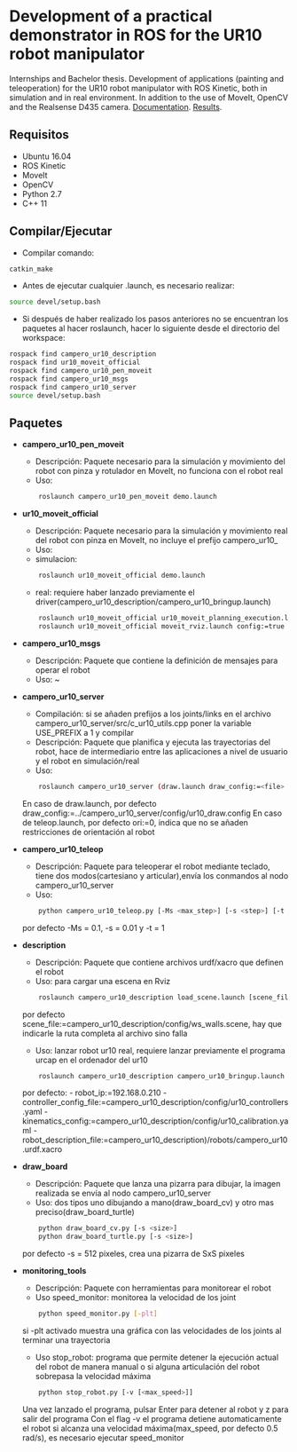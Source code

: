# Development of a practical demonstrator in ROS for the UR10 robot manipulator
Internships and Bachelor thesis. Development of applications (painting and teleoperation) for the UR10 robot
manipulator with ROS Kinetic, both in simulation and in real environment. In addition to the use of MoveIt, OpenCV and
the Realsense D435 camera. [Documentation](https://deposita.unizar.es/record/63479). [Results](https://www.youtube.com/watch?v=zaabGxoTJe8).

## Requisitos
- Ubuntu 16.04
- ROS Kinetic
- MoveIt
- OpenCV
- Python 2.7
- C++ 11

## Compilar/Ejecutar
- Compilar comando:
```bash
catkin_make
```
- Antes de ejecutar cualquier .launch, es necesario realizar:
```bash
source devel/setup.bash
```
- Si después de haber realizado los pasos anteriores no se encuentran los paquetes al hacer roslaunch, hacer lo siguiente desde el directorio del workspace:
```bash
rospack find campero_ur10_description
rospack find ur10_moveit_official
rospack find campero_ur10_pen_moveit
rospack find campero_ur10_msgs
rospack find campero_ur10_server
source devel/setup.bash
```

## Paquetes    
- **campero_ur10_pen_moveit**
    - Descripción: Paquete necesario para la simulación y movimiento del robot con pinza y rotulador en MoveIt, no funciona con el robot real
    - Uso:
    ```bash
        roslaunch campero_ur10_pen_moveit demo.launch
    ```
- **ur10_moveit_official**
    - Descripción: Paquete necesario para la simulación y movimiento real del robot con pinza en MoveIt, no incluye el prefijo campero_ur10_
    - Uso:
     - simulacion:
    ```bash
        roslaunch ur10_moveit_official demo.launch
    ```
     - real: requiere haber lanzado previamente el driver(campero_ur10_description/campero_ur10_bringup.launch)
    ```bash
        roslaunch ur10_moveit_official ur10_moveit_planning_execution.launch
        roslaunch ur10_moveit_official moveit_rviz.launch config:=true
    ```
     
- **campero_ur10_msgs**
    - Descripción: Paquete que contiene la definición de mensajes para operar el robot
    - Uso: ~

- **campero_ur10_server**
    - Compilación: si se añaden prefijos a los joints/links en el archivo campero_ur10_server/src/c_ur10_utils.cpp poner la variable USE_PREFIX a 1 y compilar
    - Descripción: Paquete que planifica y ejecuta las trayectorias del robot, hace de intermediario entre las aplicaciones a nivel de usuario y el robot en simulación/real
    - Uso:
    ```bash
        roslaunch campero_ur10_server (draw.launch draw_config:=<file> | teleop.launch -ori:=(0|1))
    ```
    En caso de draw.launch, por defecto draw_config:=../campero_ur10_server/config/ur10_draw.config
    En caso de teleop.launch, por defecto ori:=0, indica que no se añaden restricciones de orientación al robot
    
- **campero_ur10_teleop**
    - Descripción: Paquete para teleoperar el robot mediante teclado, tiene dos modos(cartesiano y articular),envía los conmandos al nodo campero_ur10_server
    - Uso:
    ```bash
        python campero_ur10_teleop.py [-Ms <max_step>] [-s <step>] [-t <time>]
    ```
     por defecto -Ms = 0.1, -s = 0.01 y -t = 1
     
- **description**
    - Descripción: Paquete que contiene archivos urdf/xacro que definen el robot
    - Uso: para cargar una escena en Rviz
    ```bash
        roslaunch campero_ur10_description load_scene.launch [scene_file:=<file>]
    ```
     por defecto scene_file:=campero_ur10_description/config/ws_walls.scene, hay que indicarle la ruta completa al archivo sino falla
     - Uso: lanzar robot ur10 real, requiere lanzar previamente el programa urcap en el ordenador del ur10
    ```bash
        roslaunch campero_ur10_description campero_ur10_bringup.launch [robot_ip:=<ip>] [controller_config_file:=<file_controllers.yaml>] [kinematics_config:=<file_calibration.yaml>] [robot_description_file:=<robot_description.urdf.xacro>]
    ```
     por defecto:
        - robot_ip:=192.168.0.210
        - controller_config_file:=campero_ur10_description/config/ur10_controllers.yaml
        - kinematics_config:=campero_ur10_description/config/ur10_calibration.yaml
        - robot_description_file:=campero_ur10_description)/robots/campero_ur10.urdf.xacro
     
 - **draw_board**
    - Descripción: Paquete que lanza una pizarra para dibujar, la imagen realizada se envía al nodo campero_ur10_server
    - Uso: dos tipos uno dibujando a mano(draw_board_cv) y otro mas preciso(draw_board_turtle)
    ```bash
        python draw_board_cv.py [-s <size>]
        python draw_board_turtle.py [-s <size>]
    ```
     por defecto -s = 512 pixeles, crea una pizarra de SxS pixeles

- **monitoring_tools**
    - Descripción: Paquete con herramientas para monitorear el robot
    - Uso speed_monitor: monitorea la velocidad de los joint
    ```bash
        python speed_monitor.py [-plt]
    ```
     si -plt activado muestra una gráfica con las velocidades de los joints al terminar una trayectoria
    - Uso stop_robot: programa que permite detener la ejecución actual del robot de manera manual o si alguna articulación del robot sobrepasa la velocidad máxima
    ```bash
        python stop_robot.py [-v [<max_speed>]]
    ```
     Una vez lanzado el programa, pulsar Enter para detener al robot y z para salir del programa
     Con el flag -v el programa detiene automaticamente el robot si alcanza una velocidad máxima(max_speed, por defecto 0.5 rad/s), es necesario ejecutar speed_monitor
